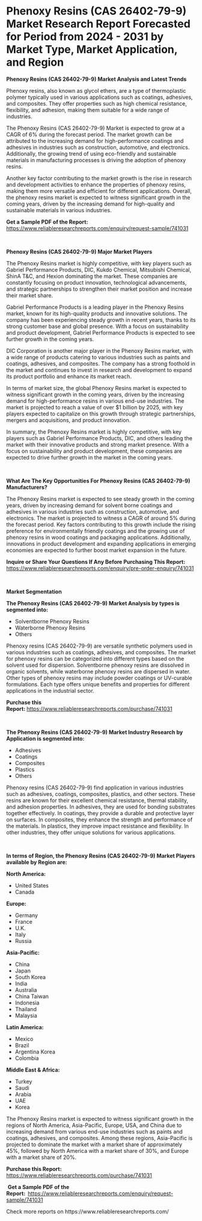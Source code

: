 <p><h1>Phenoxy Resins (CAS 26402-79-9) Market Research Report Forecasted for Period from 2024 -  2031 by Market Type, Market Application, and Region</h1></p><p><strong>Phenoxy Resins (CAS 26402-79-9) Market Analysis and Latest Trends</strong></p>
<p><p>Phenoxy resins, also known as glycol ethers, are a type of thermoplastic polymer typically used in various applications such as coatings, adhesives, and composites. They offer properties such as high chemical resistance, flexibility, and adhesion, making them suitable for a wide range of industries.</p><p>The Phenoxy Resins (CAS 26402-79-9) Market is expected to grow at a CAGR of 6% during the forecast period. The market growth can be attributed to the increasing demand for high-performance coatings and adhesives in industries such as construction, automotive, and electronics. Additionally, the growing trend of using eco-friendly and sustainable materials in manufacturing processes is driving the adoption of phenoxy resins.</p><p>Another key factor contributing to the market growth is the rise in research and development activities to enhance the properties of phenoxy resins, making them more versatile and efficient for different applications. Overall, the phenoxy resins market is expected to witness significant growth in the coming years, driven by the increasing demand for high-quality and sustainable materials in various industries.</p></p>
<p><strong>Get a Sample PDF of the Report:&nbsp;</strong> <a href="https://www.reliableresearchreports.com/enquiry/request-sample/741031">https://www.reliableresearchreports.com/enquiry/request-sample/741031</a></p>
<p>&nbsp;</p>
<p><strong>Phenoxy Resins (CAS 26402-79-9) Major Market Players</strong></p>
<p><p>The Phenoxy Resins market is highly competitive, with key players such as Gabriel Performance Products, DIC, Kukdo Chemical, Mitsubishi Chemical, ShinA T&C, and Hexion dominating the market. These companies are constantly focusing on product innovation, technological advancements, and strategic partnerships to strengthen their market position and increase their market share.</p><p>Gabriel Performance Products is a leading player in the Phenoxy Resins market, known for its high-quality products and innovative solutions. The company has been experiencing steady growth in recent years, thanks to its strong customer base and global presence. With a focus on sustainability and product development, Gabriel Performance Products is expected to see further growth in the coming years.</p><p>DIC Corporation is another major player in the Phenoxy Resins market, with a wide range of products catering to various industries such as paints and coatings, adhesives, and composites. The company has a strong foothold in the market and continues to invest in research and development to expand its product portfolio and enhance its market reach.</p><p>In terms of market size, the global Phenoxy Resins market is expected to witness significant growth in the coming years, driven by the increasing demand for high-performance resins in various end-use industries. The market is projected to reach a value of over $1 billion by 2025, with key players expected to capitalize on this growth through strategic partnerships, mergers and acquisitions, and product innovation.</p><p>In summary, the Phenoxy Resins market is highly competitive, with key players such as Gabriel Performance Products, DIC, and others leading the market with their innovative products and strong market presence. With a focus on sustainability and product development, these companies are expected to drive further growth in the market in the coming years.</p></p>
<p>&nbsp;</p>
<p><strong>What Are The Key Opportunities For Phenoxy Resins (CAS 26402-79-9) Manufacturers?</strong></p>
<p><p>The Phenoxy Resins market is expected to see steady growth in the coming years, driven by increasing demand for solvent borne coatings and adhesives in various industries such as construction, automotive, and electronics. The market is projected to witness a CAGR of around 5% during the forecast period. Key factors contributing to this growth include the rising preference for environmentally friendly coatings and the growing use of phenoxy resins in wood coatings and packaging applications. Additionally, innovations in product development and expanding applications in emerging economies are expected to further boost market expansion in the future.</p></p>
<p><strong>Inquire or Share Your Questions If Any Before Purchasing This Report:</strong> <a href="https://www.reliableresearchreports.com/enquiry/pre-order-enquiry/741031">https://www.reliableresearchreports.com/enquiry/pre-order-enquiry/741031</a></p>
<p>&nbsp;</p>
<p><strong>Market Segmentation</strong></p>
<p><strong>The Phenoxy Resins (CAS 26402-79-9) Market Analysis by types is segmented into:</strong></p>
<p><ul><li>Solventborne Phenoxy Resins</li><li>Waterborne Phenoxy Resins</li><li>Others</li></ul></p>
<p><p>Phenoxy resins (CAS 26402-79-9) are versatile synthetic polymers used in various industries such as coatings, adhesives, and composites. The market for phenoxy resins can be categorized into different types based on the solvent used for dispersion. Solventborne phenoxy resins are dissolved in organic solvents, while waterborne phenoxy resins are dispersed in water. Other types of phenoxy resins may include powder coatings or UV-curable formulations. Each type offers unique benefits and properties for different applications in the industrial sector.</p></p>
<p><strong>Purchase this Report:&nbsp;</strong><a href="https://www.reliableresearchreports.com/purchase/741031">https://www.reliableresearchreports.com/purchase/741031</a></p>
<p>&nbsp;</p>
<p><strong>The Phenoxy Resins (CAS 26402-79-9) Market Industry Research by Application is segmented into:</strong></p>
<p><ul><li>Adhesives</li><li>Coatings</li><li>Composites</li><li>Plastics</li><li>Others</li></ul></p>
<p><p>Phenoxy resins (CAS 26402-79-9) find application in various industries such as adhesives, coatings, composites, plastics, and other sectors. These resins are known for their excellent chemical resistance, thermal stability, and adhesion properties. In adhesives, they are used for bonding substrates together effectively. In coatings, they provide a durable and protective layer on surfaces. In composites, they enhance the strength and performance of the materials. In plastics, they improve impact resistance and flexibility. In other industries, they offer unique solutions for various applications.</p></p>
<p>&nbsp;</p>
<p><strong>In terms of Region, the Phenoxy Resins (CAS 26402-79-9) Market Players available by Region are:</strong></p>
<p>
    <p> <strong> North America: </strong>
        <ul>
            <li>United States</li>
            <li>Canada</li>
        </ul>
        </p> 
    <p> <strong> Europe: </strong>
        <ul>
            <li>Germany</li>
            <li>France</li>
            <li>U.K.</li>
            <li>Italy</li>
            <li>Russia</li>
        </ul>
        </p> 
    <p> <strong> Asia-Pacific: </strong>
        <ul>
            <li>China</li>
            <li>Japan</li>
            <li>South Korea</li>
            <li>India</li>
            <li>Australia</li>
            <li>China Taiwan</li>
            <li>Indonesia</li>
            <li>Thailand</li>
            <li>Malaysia</li>
        </ul>
        </p> 
    <p> <strong> Latin America: </strong>
        <ul>
            <li>Mexico</li>
            <li>Brazil</li>
            <li>Argentina Korea</li>
            <li>Colombia</li>
        </ul>
        </p> 
    <p> <strong> Middle East & Africa: </strong>
        <ul>
            <li>Turkey</li>
            <li>Saudi</li>
            <li>Arabia</li>
            <li>UAE</li>
            <li>Korea</li>
        </ul>
    </p>
    </p>
<p><p>The Phenoxy Resins market is expected to witness significant growth in the regions of North America, Asia-Pacific, Europe, USA, and China due to increasing demand from various end-use industries such as paints and coatings, adhesives, and composites. Among these regions, Asia-Pacific is projected to dominate the market with a market share of approximately 45%, followed by North America with a market share of 30%, and Europe with a market share of 20%.</p></p>
<p><strong>Purchase this Report: </strong><a href="https://www.reliableresearchreports.com/purchase/741031">https://www.reliableresearchreports.com/purchase/741031</a></p>
<p>&nbsp;<strong>Get a Sample PDF of the Report:&nbsp;&nbsp;</strong><a href="https://www.reliableresearchreports.com/enquiry/request-sample/741031">https://www.reliableresearchreports.com/enquiry/request-sample/741031</a></p>
<p><strong></strong></p>
<p>Check more reports on https://www.reliableresearchreports.com/</p>